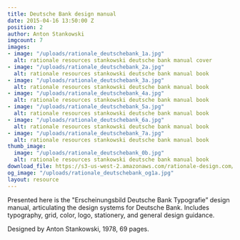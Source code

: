 ```yaml
---
title: Deutsche Bank design manual
date: 2015-04-16 13:50:00 Z
position: 2
author: Anton Stankowski
imgcount: 7
images:
- image: "/uploads/rationale_deutschebank_1a.jpg"
  alt: rationale resources stankowski deutsche bank manual cover
- image: "/uploads/rationale_deutschebank_2a.jpg"
  alt: rationale resources stankowski deutsche bank manual book
- image: "/uploads/rationale_deutschebank_3a.jpg"
  alt: rationale resources stankowski deutsche bank manual book
- image: "/uploads/rationale_deutschebank_4a.jpg"
  alt: rationale resources stankowski deutsche bank manual book
- image: "/uploads/rationale_deutschebank_5a.jpg"
  alt: rationale resources stankowski deutsche bank manual book
- image: "/uploads/rationale_deutschebank_6a.jpg"
  alt: rationale resources stankowski deutsche bank manual book
- image: "/uploads/rationale_deutschebank_7a.jpg"
  alt: rationale resources stankowski deutsche bank manual book
thumb_image:
  image: "/uploads/rationale_deutschebank_0b.jpg"
  alt: rationale resources stankowski deutsche bank manual book
download_file: https://s3-us-west-2.amazonaws.com/rationale-design.com/resources/files/Stankowski_DeutscheBank_Design_Manual.pdf
og_image: "/uploads/rationale_deutschebank_og1a.jpg"
layout: resource
---
```


Presented here is the "Erscheinungsbild Deutsche Bank Typografie” design manual, articulating the design systems for Deutsche Bank. Includes typography, grid, color, logo, stationery, and general design guidance.

Designed by Anton Stankowski, 1978, 69 pages.